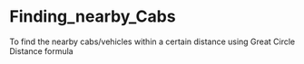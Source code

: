 # Finding_nearby_Cabs

To find the nearby cabs/vehicles within a certain distance using Great Circle Distance formula
